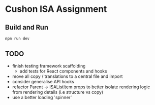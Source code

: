 # Cushon ISA Assignment

## Build and Run

```bash
npm run dev
```

## TODO
- finish testing framework scaffolding
  - add tests for React components and hooks
- move all copy / translations to a central file and import 
- consider generalise API hooks
- refactor Parent -> ISAListItem props to better isolate rendering logic from rendering details (i.e structure vs copy)
- use a better loading 'spinner'
